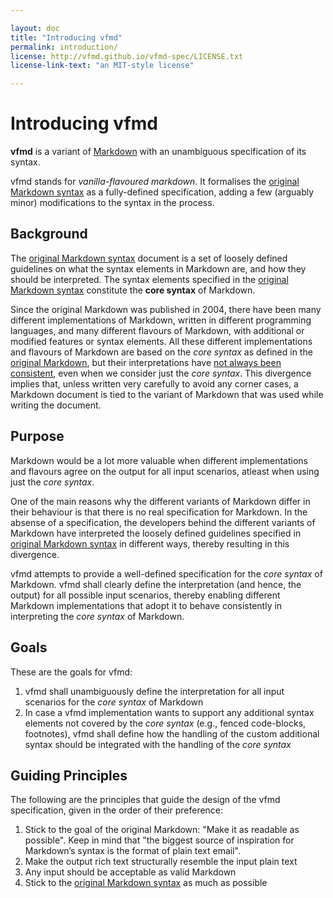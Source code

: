 ```yaml
---

layout: doc  
title: "Introducing vfmd"  
permalink: introduction/  
license: http://vfmd.github.io/vfmd-spec/LICENSE.txt  
license-link-text: "an MIT-style license"  

---
```


# Introducing vfmd

**vfmd** is a variant of [Markdown] with an unambiguous specification of
its syntax.

vfmd stands for _vanilla-flavoured markdown_. It formalises the
[original Markdown syntax] as a fully-defined specification, adding a
few (arguably minor) modifications to the syntax in the process.

[Markdown]: http://daringfireball.net/projects/markdown/
[original Markdown syntax]: http://daringfireball.net/projects/markdown/syntax

## Background

The [original Markdown syntax] document is a set of loosely defined
guidelines on what the syntax elements in Markdown are, and how they
should be interpreted. <span id="core-syntax">The syntax elements
specified in the [original Markdown syntax] constitute the **core
syntax** of Markdown.</span>

Since the original Markdown was published in 2004, there have been many
different implementations of Markdown, written in different programming
languages, and many different flavours of Markdown, with additional or
modified features or syntax elements.  All these different
implementations and flavours of Markdown are based on the _core syntax_
as defined in the [original Markdown], but their interpretations have
[not always been consistent][babelmark2], even when we consider just the
_core syntax_. This divergence implies that, unless written very
carefully to avoid any corner cases, a Markdown document is tied to the
variant of Markdown that was used while writing the document.

[original Markdown]: http://daringfireball.net/projects/markdown/syntax
[babelmark2]: http://johnmacfarlane.net/babelmark2/faq.html

## Purpose

Markdown would be a lot more valuable when different implementations and
flavours agree on the output for all input scenarios, atleast when using
just the _core syntax_.

One of the main reasons why the different variants of Markdown differ in
their behaviour is that there is no real specification for Markdown.  In
the absense of a specification, the developers behind the different
variants of Markdown have interpreted the loosely defined guidelines
specified in [original Markdown syntax] in different ways, thereby
resulting in this divergence.

vfmd attempts to provide a well-defined specification for the _core
syntax_ of Markdown. vfmd shall clearly define the interpretation (and
hence, the output) for all possible input scenarios, thereby enabling
different Markdown implementations that adopt it to behave consistently
in interpreting the _core syntax_ of Markdown.

## Goals

These are the goals for vfmd:

 1. vfmd shall unambiguously define the interpretation for all input
    scenarios for the _core syntax_ of Markdown
 2. In case a vfmd implementation wants to support any additional syntax
    elements not covered by the _core syntax_ (e.g., fenced code-blocks,
    footnotes), vfmd shall define how the handling of the custom
    additional syntax should be integrated with the handling of the
    _core syntax_

## Guiding Principles

The following are the principles that guide the design of the vfmd
specification, given in the order of their preference:

1. Stick to the goal of the original Markdown: "Make it as readable as
   possible". Keep in mind that "the biggest source of inspiration for
   Markdown’s syntax is the format of plain text email".
2. Make the output rich text structurally resemble the input plain text
3. Any input should be acceptable as valid Markdown
4. Stick to the [original Markdown syntax] as much as possible

